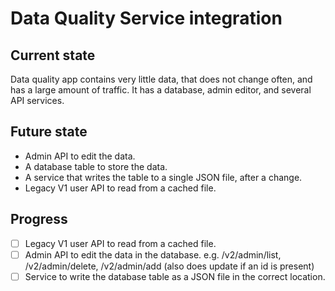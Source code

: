 # Data Quality Service integration

## Current state
Data quality app contains very little data, that does not change often, and has a large amount of traffic. It has a database, admin editor, and several API services.

## Future state
- Admin API to edit the data.
- A database table to store the data.
- A service that writes the table to a single JSON file, after a change.
- Legacy V1 user API to read from a cached file.

## Progress
- [ ] Legacy V1 user API to read from a cached file.
- [ ] Admin API to edit the data in the database. e.g. /v2/admin/list, /v2/admin/delete, /v2/admin/add (also does update if an id is present)
- [ ] Service to write the database table as a JSON file in the correct location.
